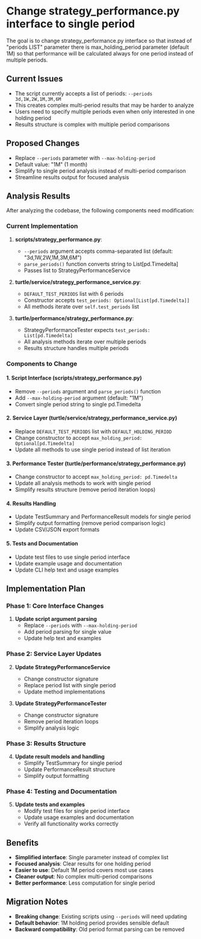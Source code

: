 # Change strategy_performance.py interface to single period
The goal is to change strategy_performance.py interface so that instead of "periods LIST" parameter
there is max_holding_period parameter (default 1M) so that performance will be calculated always
for one period instead of multiple periods.

## Current Issues
- The script currently accepts a list of periods: `--periods 3d,1W,2W,1M,3M,6M`
- This creates complex multi-period results that may be harder to analyze
- Users need to specify multiple periods even when only interested in one holding period
- Results structure is complex with multiple period comparisons

## Proposed Changes
- Replace `--periods` parameter with `--max-holding-period` 
- Default value: "1M" (1 month)
- Simplify to single period analysis instead of multi-period comparison
- Streamline results output for focused analysis

## Analysis Results
After analyzing the codebase, the following components need modification:

### Current Implementation
1. **scripts/strategy_performance.py**:
   - `--periods` argument accepts comma-separated list (default: "3d,1W,2W,1M,3M,6M")
   - `parse_periods()` function converts string to List[pd.Timedelta]
   - Passes list to StrategyPerformanceService

2. **turtle/service/strategy_performance_service.py**:
   - `DEFAULT_TEST_PERIODS` list with 6 periods
   - Constructor accepts `test_periods: Optional[List[pd.Timedelta]]`
   - All methods iterate over `self.test_periods` list

3. **turtle/performance/strategy_performance.py**:
   - StrategyPerformanceTester expects `test_periods: List[pd.Timedelta]`
   - All analysis methods iterate over multiple periods
   - Results structure handles multiple periods

### Components to Change

#### 1. Script Interface (scripts/strategy_performance.py)
- Remove `--periods` argument and `parse_periods()` function
- Add `--max-holding-period` argument (default: "1M")
- Convert single period string to single pd.Timedelta

#### 2. Service Layer (turtle/service/strategy_performance_service.py)
- Replace `DEFAULT_TEST_PERIODS` list with `DEFAULT_HOLDING_PERIOD`
- Change constructor to accept `max_holding_period: Optional[pd.Timedelta]`
- Update all methods to use single period instead of list iteration

#### 3. Performance Tester (turtle/performance/strategy_performance.py)
- Change constructor to accept `max_holding_period: pd.Timedelta` 
- Update all analysis methods to work with single period
- Simplify results structure (remove period iteration loops)

#### 4. Results Handling
- Update TestSummary and PerformanceResult models for single period
- Simplify output formatting (remove period comparison logic)
- Update CSV/JSON export formats

#### 5. Tests and Documentation
- Update test files to use single period interface
- Update example usage and documentation
- Update CLI help text and usage examples

## Implementation Plan

### Phase 1: Core Interface Changes
1. **Update script argument parsing**
   - Replace `--periods` with `--max-holding-period`
   - Add period parsing for single value
   - Update help text and examples

### Phase 2: Service Layer Updates  
2. **Update StrategyPerformanceService**
   - Change constructor signature
   - Replace period list with single period
   - Update method implementations

3. **Update StrategyPerformanceTester**
   - Change constructor signature  
   - Remove period iteration loops
   - Simplify analysis logic

### Phase 3: Results Structure
4. **Update result models and handling**
   - Simplify TestSummary for single period
   - Update PerformanceResult structure
   - Simplify output formatting

### Phase 4: Testing and Documentation
5. **Update tests and examples**
   - Modify test files for single period interface
   - Update usage examples and documentation
   - Verify all functionality works correctly

## Benefits
- **Simplified interface**: Single parameter instead of complex list
- **Focused analysis**: Clear results for one holding period
- **Easier to use**: Default 1M period covers most use cases
- **Cleaner output**: No complex multi-period comparisons
- **Better performance**: Less computation for single period

## Migration Notes
- **Breaking change**: Existing scripts using `--periods` will need updating
- **Default behavior**: 1M holding period provides sensible default
- **Backward compatibility**: Old period format parsing can be removed
